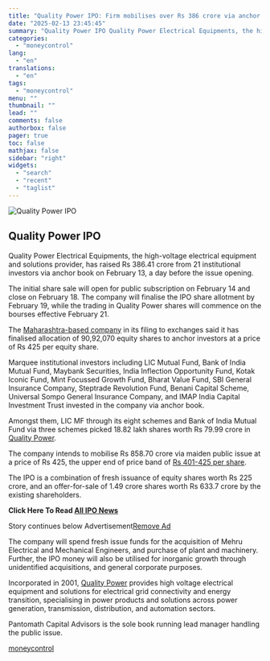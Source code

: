 ```yaml
---
title: "Quality Power IPO: Firm mobilises over Rs 386 crore via anchor book, of Rs 859-crore offer"
date: "2025-02-13 23:45:45"
summary: "Quality Power IPO Quality Power Electrical Equipments, the high-voltage electrical equipment and solutions provider, has raised Rs 386.41 crore from 21 institutional investors via anchor book on February 13, a day before the issue opening.The initial share sale will open for public subscription on February 14 and close on February..."
categories:
  - "moneycontrol"
lang:
  - "en"
translations:
  - "en"
tags:
  - "moneycontrol"
menu: ""
thumbnail: ""
lead: ""
comments: false
authorbox: false
pager: true
toc: false
mathjax: false
sidebar: "right"
widgets:
  - "search"
  - "recent"
  - "taglist"
---
```


![Quality Power IPO](//stat1.moneycontrol.com/mcnews//images/grey_bg.gif "Quality Power IPO")

Quality Power IPO
-----------------

 

Quality Power Electrical Equipments, the high-voltage electrical equipment and solutions provider, has raised Rs 386.41 crore from 21 institutional investors via anchor book on February 13, a day before the issue opening.

The initial share sale will open for public subscription on February 14 and close on February 18. The company will finalise the IPO share allotment by February 19, while the trading in Quality Power shares will commence on the bourses effective February 21.

The [Maharashtra-based company](https://www.moneycontrol.com/ipo/quality-power-electrical-equipments-ltd-qpeel-ipodetail) in its filing to exchanges said it has finalised allocation of 90,92,070 equity shares to anchor investors at a price of Rs 425 per equity share.

Marquee institutional investors including LIC Mutual Fund, Bank of India Mutual Fund, Maybank Securities, India Inflection Opportunity Fund, Kotak Iconic Fund, Mint Focussed Growth Fund, Bharat Value Fund, SBI General Insurance Company, Steptrade Revolution Fund, Benani Capital Scheme, Universal Sompo General Insurance Company, and IMAP India Capital Investment Trust invested in the company via anchor book.

Amongst them, LIC MF through its eight schemes and Bank of India Mutual Fund via three schemes picked 18.82 lakh shares worth Rs 79.99 crore in [Quality Power](https://www.moneycontrol.com/ipo/quality-power-electrical-equipments-ltd-qpeel-ipodetail).

The company intends to mobilise Rs 858.70 crore via maiden public issue at a price of Rs 425, the upper end of price band of [Rs 401-425 per share](https://www.moneycontrol.com/ipo/quality-power-electrical-equipments-ltd-qpeel-ipodetail).

The IPO is a combination of fresh issuance of equity shares worth Rs 225 crore, and an offer-for-sale of 1.49 crore shares worth Rs 633.7 crore by the existing shareholders.

**Click Here To Read [All IPO News](https://www.moneycontrol.com/ipo/)**

Story continues below Advertisement[Remove Ad](https://www.moneycontrol.com/promos/pro.php)

The company will spend fresh issue funds for the acquisition of Mehru Electrical and Mechanical Engineers, and purchase of plant and machinery. Further, the IPO money will also be utilised for inorganic growth through unidentified acquisitions, and general corporate purposes.

Incorporated in 2001, [Quality Power](https://www.moneycontrol.com/ipo/quality-power-electrical-equipments-ltd-qpeel-ipodetail) provides high voltage electrical equipment and solutions for electrical grid connectivity and energy transition, specialising in power products and solutions across power generation, transmission, distribution, and automation sectors.

Pantomath Capital Advisors is the sole book running lead manager handling the public issue.

[moneycontrol](https://www.moneycontrol.com/news/business/ipo/quality-power-ipo-firm-mobilises-over-rs-386-crore-via-anchor-book-of-rs-859-crore-offer-12940305.html)
